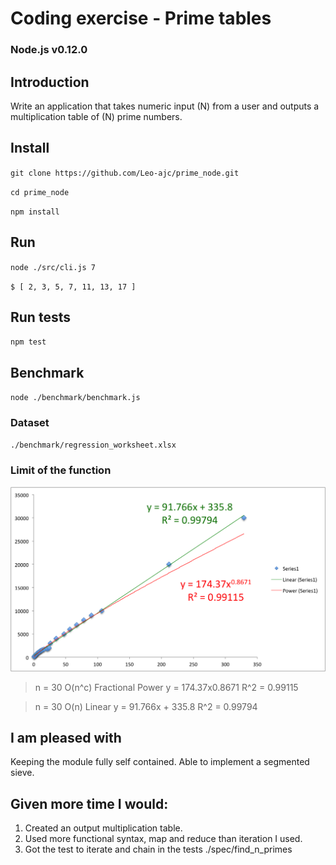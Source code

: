 # Coding exercise - Prime tables 
### Node.js v0.12.0

## Introduction

Write an application that takes numeric input (N) from a user and outputs a multiplication table of (N) prime numbers.

## Install
`git clone https://github.com/Leo-ajc/prime_node.git`

`cd prime_node`

`npm install`

## Run 
`node ./src/cli.js 7`

`$ [ 2, 3, 5, 7, 11, 13, 17 ]`

## Run tests
`npm test`

## Benchmark
`node ./benchmark/benchmark.js`

### Dataset
`./benchmark/regression_worksheet.xlsx`

### Limit of the function

![Big O Chart](./benchmark/big_o_chart.png)

> n = 30
> O(n^c) Fractional Power
> y = 174.37x0.8671
> R^2 = 0.99115

> n = 30
> O(n) Linear
> y = 91.766x + 335.8
> R^2 = 0.99794

## I am pleased with
Keeping the module fully self contained.
Able to implement a segmented sieve.

## Given more time I would:
1. Created an output multiplication table.
2. Used more functional syntax, map and reduce than iteration I used.
3. Got the test to iterate and chain in the tests
./spec/find_n_primes


